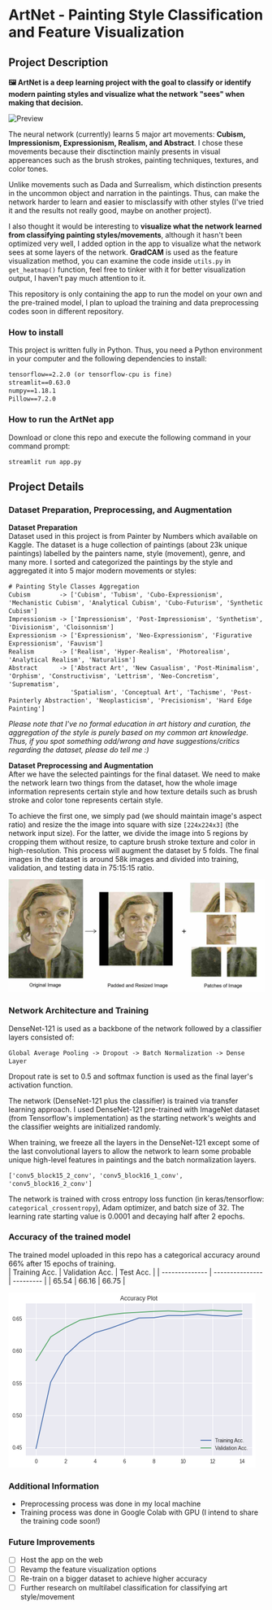 # ArtNet - Painting Style Classification and Feature Visualization

## Project Description
**🖼️ ArtNet is a deep learning project with the goal to classify or identify modern painting styles and visualize what the network "sees" when making that decision.**  

![Preview](https://github.com/rendchevi/artnet-app/blob/master/assets/artnet-preview.gif)

The neural network (currently) learns 5 major art movements: **Cubism, Impressionism, Expressionism, Realism, and Abstract**. I chose these movements because their disctinction mainly presents in visual appereances such as the brush strokes, painting techniques, textures, and color tones.  
  
Unlike movements such as Dada and Surrealism, which distinction presents in the uncommon object and narration in the paintings. Thus, can make the network harder to learn and easier to misclassify with other styles (I've tried it and the results not really good, maybe on another project).  

I also thought it would be interesting to **visualize what the network learned from classifying painting styles/movements**, although it hasn't been optimized very well, I added option in the app to visualize what the network sees at some layers of the network. **GradCAM** is used as the feature visualization method, you can examine the code inside ```utils.py``` in ```get_heatmap()``` function, feel free to tinker with it for better visualization output, I haven't pay much attention to it.  

This repository is only containing the app to run the model on your own and the pre-trained model, I plan to upload the training and data preprocessing codes soon in different repository.

### How to install 
This project is written fully in Python. Thus, you need a Python environment in your computer and the following dependencies to install:
```
tensorflow==2.2.0 (or tensorflow-cpu is fine)
streamlit==0.63.0
numpy==1.18.1
Pillow==7.2.0
```
### How to run the ArtNet app
Download or clone this repo and execute the following command in your command prompt:
```
streamlit run app.py
```

## Project Details

### Dataset Preparation, Preprocessing, and Augmentation
**Dataset Preparation**  
Dataset used in this project is from Painter by Numbers which available on Kaggle. The dataset is a huge collection of paintings (about 23k unique paintings) labelled by the painters name, style (movement), genre, and many more. I sorted and categorized the paintings by the style and aggregated it into 5 major modern movements or styles:
```
# Painting Style Classes Aggregation
Cubism        -> ['Cubism', 'Tubism', 'Cubo-Expressionism', 'Mechanistic Cubism', 'Analytical Cubism', 'Cubo-Futurism', 'Synthetic Cubism']
Impressionism -> ['Impressionism', 'Post-Impressionism', 'Synthetism', 'Divisionism', 'Cloisonnism']
Expressionism -> ['Expressionism', 'Neo-Expressionism', 'Figurative Expressionism', 'Fauvism']
Realism       -> ['Realism', 'Hyper-Realism', 'Photorealism', 'Analytical Realism', 'Naturalism']
Abstract      -> ['Abstract Art', 'New Casualism', 'Post-Minimalism', 'Orphism', 'Constructivism', 'Lettrism', 'Neo-Concretism', 'Suprematism',
                 'Spatialism', 'Conceptual Art', 'Tachisme', 'Post-Painterly Abstraction', 'Neoplasticism', 'Precisionism', 'Hard Edge Painting']
```   

*Please note that I've no formal education in art history and curation, the aggregation of the style is purely based on my common art knowledge.*
*Thus, if you spot something odd/wrong and have suggestions/critics regarding the dataset, please do tell me :)*

**Dataset Preprocessing and Augmentation**  
After we have the selected paintings for the final dataset. We need to make the network learn two things from the dataset, how the whole image information represents certain style and how texture details such as brush stroke and color tone represents certain style. 

To achieve the first one, we simply pad (we should maintain image's aspect ratio) and resize the the image into square with size ```[224x224x3]``` (the network input size). For the latter, we divide the image into 5 regions by cropping them without resize, to capture brush stroke texture and color in high-resolution. This process will augment the dataset by 5 folds. The final images in the dataset is around 58k images and divided into training, validation, and testing data in 75:15:15 ratio.

![Patch Image](https://github.com/rendchevi/artnet-app/blob/master/assets/patch_sample.jpg)

### Network Architecture and Training
DenseNet-121 is used as a backbone of the network followed by a classifier layers consisted of:
```
Global Average Pooling -> Dropout -> Batch Normalization -> Dense Layer
```
Dropout rate is set to 0.5 and softmax function is used as the final layer's activation function.

The network (DenseNet-121 plus the classifier) is trained via transfer learning approach. I used DenseNet-121 pre-trained with ImageNet dataset (from Tensorflow's implementation) as the starting network's weights and the classifier weights are initialized randomly.

When training, we freeze all the layers in the DenseNet-121 except some of the last convolutional layers to allow the network to learn some probable unique high-level features in paintings and the batch normalization layers.
```
['conv5_block15_2_conv', 'conv5_block16_1_conv', 'conv5_block16_2_conv']
```
The network is trained with cross entropy loss function (in keras/tensorflow: ```categorical_crossentropy```), Adam optimizer, and batch size of 32. The learning rate starting value is 0.0001 and decaying half after 2 epochs.

### Accuracy of the trained model
The trained model uploaded in this repo has a categorical accuracy around 66% after 15 epochs of training.  
| Training Acc.  | Validation Acc. | Test Acc. |
| -------------- | --------------- | --------- |
| 65.54          | 66.16           | 66.75     |

![Validation Plot](https://github.com/rendchevi/artnet-app/blob/master/assets/plot_acc.png)

### Additional Information
- Preprocessing process was done in my local machine
- Training process was done in Google Colab with GPU (I intend to share the training code soon!)

### Future Improvements
- [ ] Host the app on the web
- [ ] Revamp the feature visualization options
- [ ] Re-train on a bigger dataset to achieve higher accuracy
- [ ] Further research on multilabel classification for classifying art style/movement
